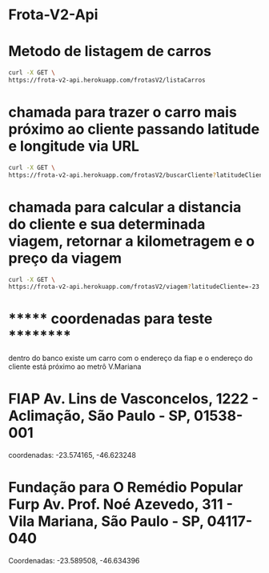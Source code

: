 # Frota-V2-Api

# Metodo de listagem de carros 
```sh
curl -X GET \
https://frota-v2-api.herokuapp.com/frotasV2/listaCarros
```




# chamada para trazer o carro mais próximo ao cliente passando latitude e longitude via URL 
```sh
curl -X GET \
https://frota-v2-api.herokuapp.com/frotasV2/buscarCliente?latitudeCliente=-23.589508&longitudeCliente=-46.634396
```



# chamada para calcular a distancia do cliente e sua determinada viagem, retornar a kilometragem e o preço da viagem
```sh
curl -X GET \
https://frota-v2-api.herokuapp.com/frotasV2/viagem?latitudeCliente=-23.589508&longitudeCliente=-46.634396&latitudeViagem=-23.574165&longitudeViagem=-46.623248
```





# ***** coordenadas para teste ********

dentro do banco existe um carro com o endereço da fiap e o endereço do cliente está próximo ao metrô V.Mariana




# FIAP Av. Lins de Vasconcelos, 1222 - Aclimação, São Paulo - SP, 01538-001 

coordenadas: -23.574165, -46.623248




# Fundação para O Remédio Popular Furp Av. Prof. Noé Azevedo, 311 - Vila Mariana, São Paulo - SP, 04117-040

Coordenadas: -23.589508, -46.634396
